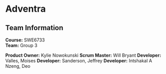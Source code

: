 # Adventra

## Team Information
**Course:** SWE6733  
**Team:** Group 3  

**Product Owner:**  Kylie Nowokunski
**Scrum Master:**  Will Bryant
**Developer:**  Valles, Moises
**Developer:**  Sanderson, Jeffrey
**Developer:**  Intshakal A Nzeng, Deo

